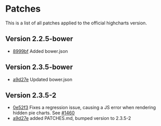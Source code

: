 # Patches

This is a list of all patches applied to the official highcharts version.

## Version 2.2.5-bower
* [8999bf](https://github.com/BrandwatchLtd/highcharts.com/commit/8999bf3939b89f3fe3860e9af6b5fd8a1c11d19a)
Added bower.json

## Version 2.3.5-bower

* [a9d27e](https://github.com/BrandwatchLtd/highcharts/commit/a9d27e9af72c6c900d1d6bf17da916ae12c962e3) 
Updated bower.json

## Version 2.3.5-2

* [0e52f3](https://github.com/highslide-software/highcharts.com/commit/0e52f3f7fa83b057a68c44ceb1e40237d486813d) 
Fixes a regression issue, causing a JS error when rendering hidden pie charts. 
See [#1460](https://github.com/highslide-software/highcharts.com/issues/1460)
* [a9d27e](https://github.com/BrandwatchLtd/highcharts/commit/a9d27e9af72c6c900d1d6bf17da916ae12c962e3) 
added PATCHES.md, bumped version to 2.3.5-2
